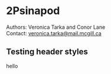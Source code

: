 # 2Psinapod
Authors: Veronica Tarka and Conor Lane\
Contact: veronica.tarka@mail.mcgill.ca

## Testing header styles
hello
